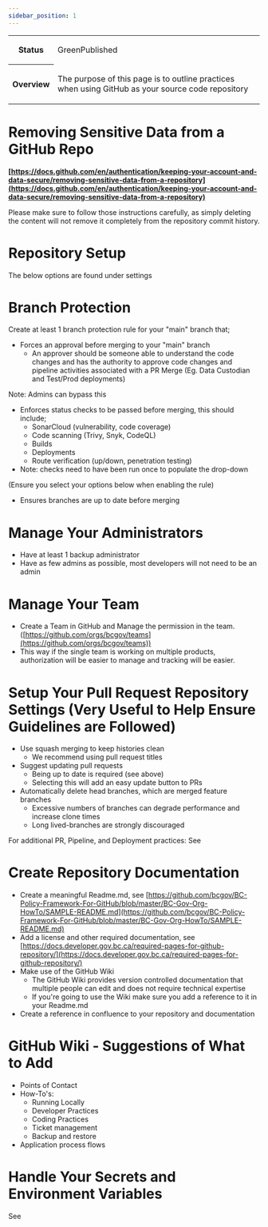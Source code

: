 ```yaml
---
sidebar_position: 1
---
```

<table class="wrapped relative-table"><colgroup></colgroup><tbody><tr><th>Status</th><td><div class="content-wrapper"><p><ac:structured-macro ac:name="status" ac:schema-version="1" ac:macro-id="a2e29e0a-14d5-42cd-922b-bfb7364904e6"><ac:parameter ac:name="colour">Green</ac:parameter><ac:parameter ac:name="title">Published</ac:parameter></ac:structured-macro>&nbsp;</p></div></td></tr><tr><th>Overview</th><td><div class="content-wrapper"><p>The purpose of this page is to outline practices when using GitHub as your source code repository</p></div></td></tr></tbody></table>

Removing Sensitive Data from a GitHub Repo
==========================================

**[https://docs.github.com/en/authentication/keeping-your-account-and-data-secure/removing-sensitive-data-from-a-repository](https://docs.github.com/en/authentication/keeping-your-account-and-data-secure/removing-sensitive-data-from-a-repository)**

Please make sure to follow those instructions carefully, as simply deleting the content will not remove it completely from the repository commit history.

Repository Setup
================

The below options are found under settings

Branch Protection
=================

Create at least 1 branch protection rule for your "main" branch that;

*   Forces an approval before merging to your "main" branch
    *   An approver should be someone able to understand the code changes and has the authority to approve code changes and pipeline activities associated with a PR Merge (Eg. Data Custodian and Test/Prod deployments)

Note: Admins can bypass this

*   Enforces status checks to be passed before merging, this should include;
    *   SonarCloud (vulnerability, code coverage)
    *   Code scanning (Trivy, Snyk, CodeQL)
    *   Builds
    *   Deployments
    *   Route verification (up/down, penetration testing)
*   Note: checks need to have been run once to populate the drop-down

(Ensure you select your options below when enabling the rule)

*   Ensures branches are up to date before merging

Manage Your Administrators
==========================

*   Have at least 1 backup administrator
*   Have as few admins as possible, most developers will not need to be an admin

Manage Your Team
================

*   Create a Team in GitHub and Manage the permission in the team. ([https://github.com/orgs/bcgov/teams](https://github.com/orgs/bcgov/teams))
*   This way if the single team is working on multiple products, authorization will be easier to manage and tracking will be easier.

Setup Your Pull Request Repository Settings (Very Useful to Help Ensure Guidelines are Followed)
================================================================================================

*   Use squash merging to keep histories clean
    *   We recommend using pull request titles
*   Suggest updating pull requests
    *   Being up to date is required (see above)
    *   Selecting this will add an easy update button to PRs
*   Automatically delete head branches, which are merged feature branches
    *   Excessive numbers of branches can degrade performance and increase clone times
    *   Long lived-branches are strongly discouraged

For additional PR, Pipeline, and Deployment practices: See

Create Repository Documentation
===============================

*   Create a meaningful Readme.md, see [https://github.com/bcgov/BC-Policy-Framework-For-GitHub/blob/master/BC-Gov-Org-HowTo/SAMPLE-README.md](https://github.com/bcgov/BC-Policy-Framework-For-GitHub/blob/master/BC-Gov-Org-HowTo/SAMPLE-README.md)
*   Add a license and other required documentation, see [https://docs.developer.gov.bc.ca/required-pages-for-github-repository/](https://docs.developer.gov.bc.ca/required-pages-for-github-repository/)
*   Make use of the GitHub Wiki
    *   The GitHub Wiki provides version controlled documentation that multiple people can edit and does not require technical expertise
    *   If you're going to use the Wiki make sure you add a reference to it in your Readme.md
*   Create a reference in confluence to your repository and documentation

GitHub Wiki - Suggestions of What to Add
========================================

*   Points of Contact
*   How-To's:
    *   Running Locally
    *   Developer Practices
    *   Coding Practices
    *   Ticket management
    *   Backup and restore 
*   Application process flows

Handle Your Secrets and Environment Variables
=============================================

See